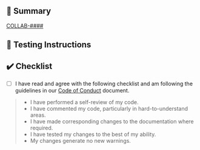 <!--
PR Title format:
JIRA_BOARD_ABBREVIATION-JIRA_TASK_NUMBER: SUMMARY_OF_JIRA_TASK
Example: COLLAB-123: A great ticket
-->

## 🔖 Summary

<!-- EDIT JIRA LINK BELOW -->
[COLLAB-####](https://dpdd.atlassian.net/browse/COLLAB-####)

<!-- PROVIDE BELOW an explanation of your changes -->

<!-- PROVIDE ABOVE an explanation of your changes -->

## 🧪 Testing Instructions

<!-- PROVIDE BELOW an explanation of how you tested your changes -->

<!-- PROVIDE ABOVE an explanation of how you tested your changes -->

## ✔️ Checklist

<!--
  Review the checklist and check the box once all items are satisfied
  Please do not open the PR for review until this has been completed
-->

- [ ] I have read and agree with the following checklist and am following the guidelines in our [Code of Conduct](CODE_OF_CONDUCT.md) document.

> - I have performed a self-review of my code.
> - I have commented my code, particularly in hard-to-understand areas.
> - I have made corresponding changes to the documentation where required.
> - I have tested my changes to the best of my ability.
> - My changes generate no new warnings.
